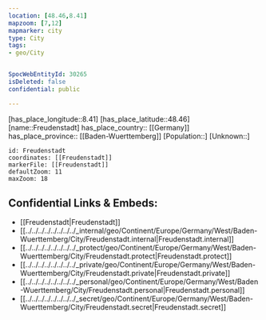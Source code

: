 ```yaml
---
location: [48.46,8.41] 
mapzoom: [7,12] 
mapmarker: city 
type: City
tags:
- geo/City


SpocWebEntityId: 30265
isDeleted: false
confidential: public

---
```

[has_place_longitude::8.41] 
[has_place_latitude::48.46] 
[name::Freudenstadt] 
has_place_country:: [[Germany]]  
has_place_province:: [[Baden-Wuerttemberg]] 
[Population::] 
[Unknown::] 


```leaflet
id: Freudenstadt
coordinates: [[Freudenstadt]] 
markerFile: [[Freudenstadt]] 
defaultZoom: 11 
maxZoom: 18
```


## Confidential Links & Embeds: 
- [[Freudenstadt|Freudenstadt]]  
- [[../../../../../../../../_internal/geo/Continent/Europe/Germany/West/Baden-Wuerttemberg/City/Freudenstadt.internal|Freudenstadt.internal]] 
- [[../../../../../../../../_protect/geo/Continent/Europe/Germany/West/Baden-Wuerttemberg/City/Freudenstadt.protect|Freudenstadt.protect]] 
- [[../../../../../../../../_private/geo/Continent/Europe/Germany/West/Baden-Wuerttemberg/City/Freudenstadt.private|Freudenstadt.private]] 
- [[../../../../../../../../_personal/geo/Continent/Europe/Germany/West/Baden-Wuerttemberg/City/Freudenstadt.personal|Freudenstadt.personal]] 
- [[../../../../../../../../_secret/geo/Continent/Europe/Germany/West/Baden-Wuerttemberg/City/Freudenstadt.secret|Freudenstadt.secret]] 
